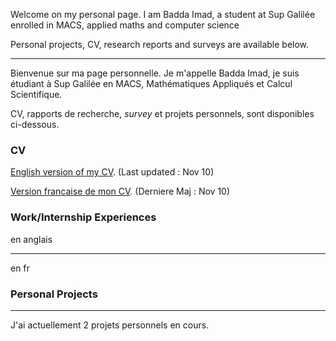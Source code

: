 Welcome on my personal page. I am Badda Imad, a student at Sup Galilée enrolled in MACS, applied maths and computer science 

Personal projects, CV, research reports and surveys are available below.

----------------------------------------------------------------------------

Bienvenue sur ma page personnelle. Je m'appelle Badda Imad, je suis étudiant à Sup Galilée en MACS, Mathématiques Appliqués et Calcul Scientifique.

CV, rapports de recherche, *survey* et projets personnels, sont disponibles ci-dessous.

### CV

[English version of my CV](https://I-Blitz.github.io/ImadB/Badda_Imad_Nov_CV_ANG.pdf ). (Last updated : Nov 10)

[Version francaise de mon CV](https://I-Blitz.github.io/DianeMT/Badda_Imad_Nov_CV_FR.pdf). (Derniere Maj : Nov 10)


### Work/Internship Experiences

en anglais

----------------------------------------------------------------------------
en fr


### Personal Projects
 

----------------------------------------------------------------------------

J'ai actuellement 2 projets personnels en cours.

 


